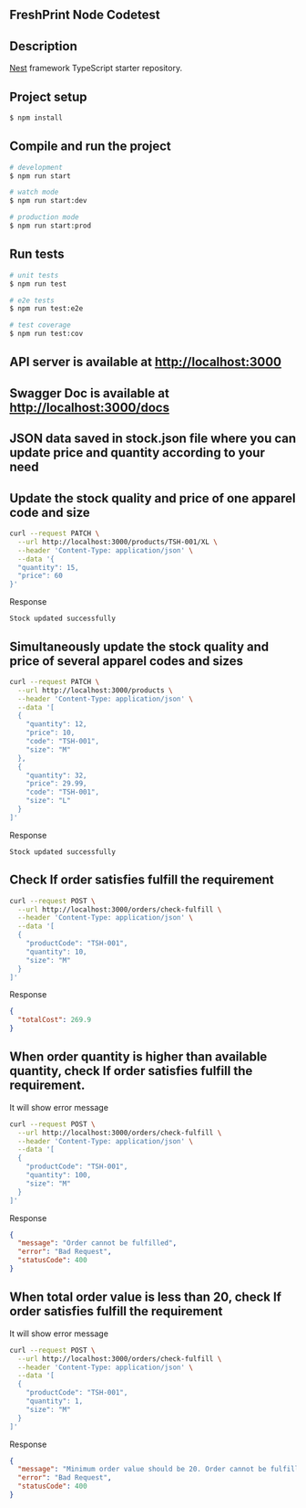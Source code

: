 
## FreshPrint Node Codetest

## Description

[Nest](https://github.com/nestjs/nest) framework TypeScript starter repository.

## Project setup

```bash
$ npm install
```

## Compile and run the project

```bash
# development
$ npm run start

# watch mode
$ npm run start:dev

# production mode
$ npm run start:prod
```

## Run tests

```bash
# unit tests
$ npm run test

# e2e tests
$ npm run test:e2e

# test coverage
$ npm run test:cov
```

## API server is available at <http://localhost:3000>

## Swagger Doc is available at <http://localhost:3000/docs>

## JSON data saved in stock.json file where you can update price and quantity according to your need

## Update the stock quality and price of one apparel code and size

```sh
curl --request PATCH \
  --url http://localhost:3000/products/TSH-001/XL \
  --header 'Content-Type: application/json' \
  --data '{
  "quantity": 15,
  "price": 60
}'
```

Response

```text
Stock updated successfully
```

## Simultaneously update the stock quality and price of several apparel codes and sizes

```sh
curl --request PATCH \
  --url http://localhost:3000/products \
  --header 'Content-Type: application/json' \
  --data '[
  {
    "quantity": 12,
    "price": 10,
    "code": "TSH-001",
    "size": "M"
  },
  {
    "quantity": 32,
    "price": 29.99,
    "code": "TSH-001",
    "size": "L"
  }
]'
```

Response

```text
Stock updated successfully
```

## Check If order satisfies fulfill the requirement

```sh
curl --request POST \
  --url http://localhost:3000/orders/check-fulfill \
  --header 'Content-Type: application/json' \
  --data '[
  {
    "productCode": "TSH-001",
    "quantity": 10,
    "size": "M"
  }
]'
```

Response

```json
{
  "totalCost": 269.9
}
```

## When order quantity is higher than available quantity, check If order satisfies fulfill the requirement.

It will show error message

```sh
curl --request POST \
  --url http://localhost:3000/orders/check-fulfill \
  --header 'Content-Type: application/json' \
  --data '[
  {
    "productCode": "TSH-001",
    "quantity": 100,
    "size": "M"
  }
]'
```

Response

```json
{
  "message": "Order cannot be fulfilled",
  "error": "Bad Request",
  "statusCode": 400
}
```

## When total order value is less than 20, check If order satisfies fulfill the requirement

It will show error message

```sh
curl --request POST \
  --url http://localhost:3000/orders/check-fulfill \
  --header 'Content-Type: application/json' \
  --data '[
  {
    "productCode": "TSH-001",
    "quantity": 1,
    "size": "M"
  }
]'
```

Response

```json
{
  "message": "Minimum order value should be 20. Order cannot be fulfilled",
  "error": "Bad Request",
  "statusCode": 400
}
```
